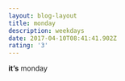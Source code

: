 ```yaml
---
layout: blog-layout
title: monday
description: weekdays
date: 2017-04-10T08:41:41.902Z
rating: '3'
---
```


**it’s** monday 